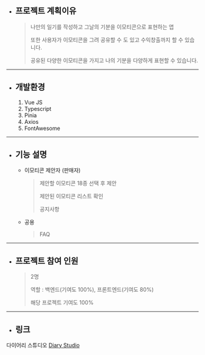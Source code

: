 * ## 프로젝트 계획이유
  > 나만의 일기를 작성하고 그날의 기분을 이모티콘으로 표현하는 앱
  > 
  > 또한 사용자가 이모티콘을 그려 공유할 수 도 있고 수익창출까지 할 수 있습니다.
  > 
  > 공유된 다양한 이모티콘을 가지고 나의 기분을 다양하게 표현할 수 있습니다.
------------
* ## 개발환경
  1. Vue JS
  2. Typescript
  3. Pinia
  4. Axios
  5. FontAwesome
------------
* ## 기능 설명
  * 이모티콘 제안자 (판매자)   
    > 제안할 이모티콘 18종 선택 후 제안 
    > 
    > 제안된 이모티콘 리스트 확인
    > 
    > 공지사항
  * 공용
    > FAQ   
------------
* ## 프로젝트 참여 인원
  > 2명 
  >
  > 역할 : 백엔드(기여도 100%), 프론트엔드(기여도 80%)
  >
  > 해당 프로젝트 기여도 100%
------------
* ## 링크
다이어리 스튜디오 [Diary Studio](http://leejehyeon.synology.me:8888)
